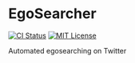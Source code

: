 # EgoSearcher

[![CI Status](https://github.com/ciffelia/EgoSearcher/workflows/CI/badge.svg?branch=master)](https://github.com/ciffelia/EgoSearcher/actions?query=workflow%3ACI+branch%3Amaster)
[![MIT License](https://img.shields.io/badge/license-MIT-brightgreen.svg?style=flat)](LICENSE)

Automated egosearching on Twitter
